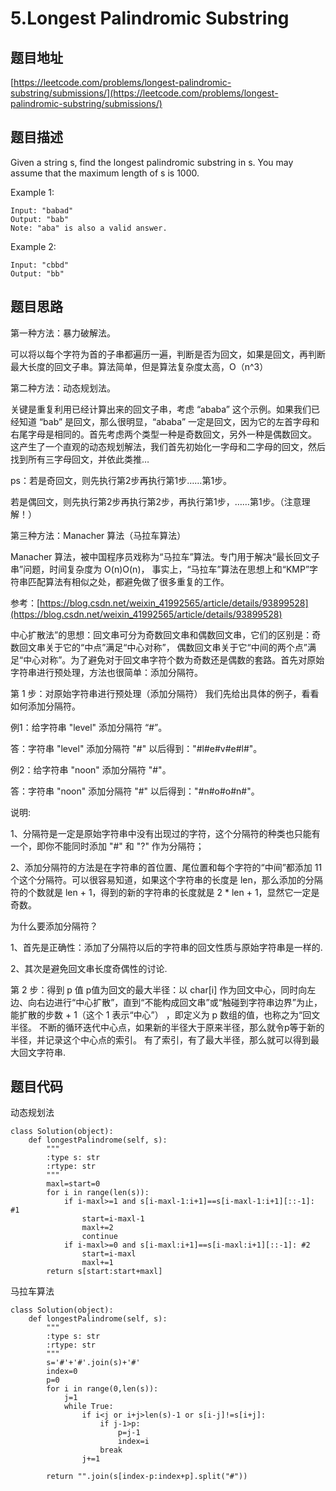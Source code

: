 5.Longest Palindromic Substring
=================================

题目地址
-------
[https://leetcode.com/problems/longest-palindromic-substring/submissions/](https://leetcode.com/problems/longest-palindromic-substring/submissions/)

题目描述
-------

Given a string s, find the longest palindromic substring in s. You may assume that the maximum length of s is 1000.

Example 1:
```
Input: "babad"
Output: "bab"
Note: "aba" is also a valid answer.
```
Example 2:
```
Input: "cbbd"
Output: "bb"
```

题目思路
-------

第一种方法：暴力破解法。

可以将以每个字符为首的子串都遍历一遍，判断是否为回文，如果是回文，再判断最大长度的回文子串。算法简单，但是算法复杂度太高，O（n^3）

第二种方法：动态规划法。

关键是重复利用已经计算出来的回文子串，考虑 “ababa” 这个示例。如果我们已经知道 “bab” 是回文，那么很明显，“ababa” 一定是回文，因为它的左首字母和右尾字母是相同的。首先考虑两个类型一种是奇数回文，另外一种是偶数回文。
这产生了一个直观的动态规划解法，我们首先初始化一字母和二字母的回文，然后找到所有三字母回文，并依此类推…

ps：若是奇回文，则先执行第2步再执行第1步……第1步。

若是偶回文，则先执行第2步再执行第2步，再执行第1步，……第1步。（注意理解！）

第三种方法：Manacher 算法（马拉车算法）

Manacher 算法，被中国程序员戏称为“马拉车”算法。专门用于解决“最长回文子串”问题，时间复杂度为 O(n)O(n)，
事实上，“马拉车”算法在思想上和“KMP”字符串匹配算法有相似之处，都避免做了很多重复的工作。

参考：[https://blog.csdn.net/weixin_41992565/article/details/93899528](https://blog.csdn.net/weixin_41992565/article/details/93899528)

中心扩散法”的思想：回文串可分为奇数回文串和偶数回文串，它们的区别是：奇数回文串关于它的“中点”满足“中心对称”，
偶数回文串关于它“中间的两个点”满足“中心对称”。为了避免对于回文串字符个数为奇数还是偶数的套路。首先对原始字符串进行预处理，方法也很简单：添加分隔符。

第 1 步：对原始字符串进行预处理（添加分隔符）
我们先给出具体的例子，看看如何添加分隔符。

例1：给字符串 "level" 添加分隔符 “#”。

答：字符串 "level" 添加分隔符 "#" 以后得到："#l#e#v#e#l#"。

例2：给字符串 "noon" 添加分隔符 "#"。

答：字符串 "noon" 添加分隔符 "#" 以后得到："#n#o#o#n#"。

说明:

1、分隔符是一定是原始字符串中没有出现过的字符，这个分隔符的种类也只能有一个，即你不能同时添加 "#" 和 "?" 作为分隔符；

2、添加分隔符的方法是在字符串的首位置、尾位置和每个字符的“中间”都添加 11 个这个分隔符。可以很容易知道，如果这个字符串的长度是 len，那么添加的分隔符的个数就是 len + 1，得到的新的字符串的长度就是 2 * len + 1，显然它一定是奇数。

为什么要添加分隔符？

1、首先是正确性：添加了分隔符以后的字符串的回文性质与原始字符串是一样的.

2、其次是避免回文串长度奇偶性的讨论.

第 2 步：得到 p 值
p值为回文的最大半径：以 char[i] 作为回文中心，同时向左边、向右边进行“中心扩散”，直到“不能构成回文串”或“触碰到字符串边界”为止，能扩散的步数 + 1（这个 1 表示“中心”） ，即定义为 p 数组的值，也称之为“回文半径。
不断的循环迭代中心点，如果新的半径大于原来半径，那么就令p等于新的半径，并记录这个中心点的索引。
有了索引，有了最大半径，那么就可以得到最大回文字符串.


题目代码
-------

动态规划法
```
class Solution(object):
    def longestPalindrome(self, s):
        """
        :type s: str
        :rtype: str
        """
        maxl=start=0
        for i in range(len(s)):
            if i-maxl>=1 and s[i-maxl-1:i+1]==s[i-maxl-1:i+1][::-1]: #1
                start=i-maxl-1
                maxl+=2
                continue
            if i-maxl>=0 and s[i-maxl:i+1]==s[i-maxl:i+1][::-1]: #2
                start=i-maxl
                maxl+=1
        return s[start:start+maxl]

```

马拉车算法
```
class Solution(object):
    def longestPalindrome(self, s):
        """
        :type s: str
        :rtype: str
        """
        s='#'+'#'.join(s)+'#'
        index=0
        p=0
        for i in range(0,len(s)):
            j=1
            while True:
                if i<j or i+j>len(s)-1 or s[i-j]!=s[i+j]:
                    if j-1>p:
                        p=j-1
                        index=i
                    break
                j+=1
        
        return "".join(s[index-p:index+p].split("#"))
```
